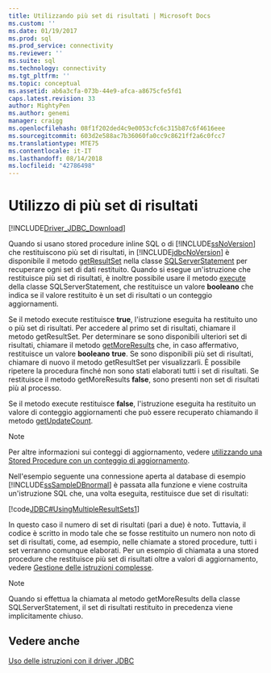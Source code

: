 ```yaml
---
title: Utilizzando più set di risultati | Microsoft Docs
ms.custom: ''
ms.date: 01/19/2017
ms.prod: sql
ms.prod_service: connectivity
ms.reviewer: ''
ms.suite: sql
ms.technology: connectivity
ms.tgt_pltfrm: ''
ms.topic: conceptual
ms.assetid: ab6a3cfa-073b-44e9-afca-a8675cfe5fd1
caps.latest.revision: 33
author: MightyPen
ms.author: genemi
manager: craigg
ms.openlocfilehash: 08f1f202ded4c9e0053cfc6c315b87c6f4616eee
ms.sourcegitcommit: 603d2e588ac7b36060fa0cc9c8621ff2a6c0fcc7
ms.translationtype: MTE75
ms.contentlocale: it-IT
ms.lasthandoff: 08/14/2018
ms.locfileid: "42786498"
---
```

# <a name="using-multiple-result-sets"></a>Utilizzo di più set di risultati

[!INCLUDE[Driver_JDBC_Download](../../includes/driver_jdbc_download.md)]

Quando si usano stored procedure inline SQL o di [!INCLUDE[ssNoVersion](../../includes/ssnoversion-md.md)] che restituiscono più set di risultati, in [!INCLUDE[jdbcNoVersion](../../includes/jdbcnoversion_md.md)] è disponibile il metodo [getResultSet](../../connect/jdbc/reference/getresultset-method-sqlserverstatement.md) nella classe [SQLServerStatement](../../connect/jdbc/reference/sqlserverstatement-class.md) per recuperare ogni set di dati restituito. Quando si esegue un'istruzione che restituisce più set di risultati, è inoltre possibile usare il metodo [execute](../../connect/jdbc/reference/execute-method-sqlserverstatement.md) della classe SQLServerStatement, che restituisce un valore **booleano** che indica se il valore restituito è un set di risultati o un conteggio aggiornamenti.

Se il metodo execute restituisce **true**, l'istruzione eseguita ha restituito uno o più set di risultati. Per accedere al primo set di risultati, chiamare il metodo getResultSet. Per determinare se sono disponibili ulteriori set di risultati, chiamare il metodo [getMoreResults](../../connect/jdbc/reference/getmoreresults-method-sqlserverstatement.md) che, in caso affermativo, restituisce un valore **booleano** **true**. Se sono disponibili più set di risultati, chiamare di nuovo il metodo getResultSet per visualizzarli. È possibile ripetere la procedura finché non sono stati elaborati tutti i set di risultati. Se restituisce il metodo getMoreResults **false**, sono presenti non set di risultati più al processo.

Se il metodo execute restituisce **false**, l'istruzione eseguita ha restituito un valore di conteggio aggiornamenti che può essere recuperato chiamando il metodo [getUpdateCount](../../connect/jdbc/reference/getupdatecount-method-sqlserverstatement.md).

> [!NOTE]  
> Per altre informazioni sui conteggi di aggiornamento, vedere [utilizzando una Stored Procedure con un conteggio di aggiornamento](../../connect/jdbc/using-a-stored-procedure-with-an-update-count.md).

Nell'esempio seguente una connessione aperta al database di esempio [!INCLUDE[ssSampleDBnormal](../../includes/sssampledbnormal_md.md)] è passata alla funzione e viene costruita un'istruzione SQL che, una volta eseguita, restituisce due set di risultati:

[!code[JDBC#UsingMultipleResultSets1](../../connect/jdbc/codesnippet/Java/using-multiple-result-sets_1.java)]

In questo caso il numero di set di risultati (pari a due) è noto. Tuttavia, il codice è scritto in modo tale che se fosse restituito un numero non noto di set di risultati, come, ad esempio, nelle chiamate a stored procedure, tutti i set verranno comunque elaborati. Per un esempio di chiamata a una stored procedure che restituisce più set di risultati oltre a valori di aggiornamento, vedere [Gestione delle istruzioni complesse](../../connect/jdbc/handling-complex-statements.md).

> [!NOTE]  
> Quando si effettua la chiamata al metodo getMoreResults della classe SQLServerStatement, il set di risultati restituito in precedenza viene implicitamente chiuso.

## <a name="see-also"></a>Vedere anche

[Uso delle istruzioni con il driver JDBC](../../connect/jdbc/using-statements-with-the-jdbc-driver.md)
